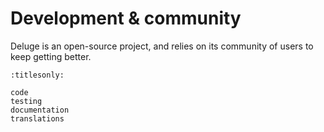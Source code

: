 # Development & community

Deluge is an open-source project, and relies on its community of users to keep
getting better.

```{toctree}
:titlesonly:

code
testing
documentation
translations
```
